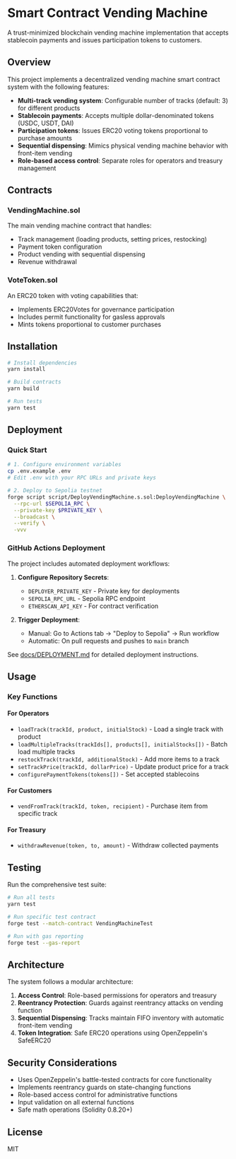 # Smart Contract Vending Machine

A trust-minimized blockchain vending machine implementation that accepts stablecoin payments and issues participation tokens to customers.

## Overview

This project implements a decentralized vending machine smart contract system with the following features:

- **Multi-track vending system**: Configurable number of tracks (default: 3) for different products
- **Stablecoin payments**: Accepts multiple dollar-denominated tokens (USDC, USDT, DAI)
- **Participation tokens**: Issues ERC20 voting tokens proportional to purchase amounts
- **Sequential dispensing**: Mimics physical vending machine behavior with front-item vending
- **Role-based access control**: Separate roles for operators and treasury management

## Contracts

### VendingMachine.sol
The main vending machine contract that handles:
- Track management (loading products, setting prices, restocking)
- Payment token configuration
- Product vending with sequential dispensing
- Revenue withdrawal

### VoteToken.sol
An ERC20 token with voting capabilities that:
- Implements ERC20Votes for governance participation
- Includes permit functionality for gasless approvals
- Mints tokens proportional to customer purchases

## Installation

```bash
# Install dependencies
yarn install

# Build contracts
yarn build

# Run tests
yarn test
```

## Deployment

### Quick Start

```bash
# 1. Configure environment variables
cp .env.example .env
# Edit .env with your RPC URLs and private keys

# 2. Deploy to Sepolia testnet
forge script script/DeployVendingMachine.s.sol:DeployVendingMachine \
  --rpc-url $SEPOLIA_RPC \
  --private-key $PRIVATE_KEY \
  --broadcast \
  --verify \
  -vvv
```

### GitHub Actions Deployment

The project includes automated deployment workflows:

1. **Configure Repository Secrets**:
   - `DEPLOYER_PRIVATE_KEY` - Private key for deployments
   - `SEPOLIA_RPC_URL` - Sepolia RPC endpoint
   - `ETHERSCAN_API_KEY` - For contract verification

2. **Trigger Deployment**:
   - Manual: Go to Actions tab → "Deploy to Sepolia" → Run workflow
   - Automatic: On pull requests and pushes to `main` branch

See [docs/DEPLOYMENT.md](docs/DEPLOYMENT.md) for detailed deployment instructions.

## Usage

### Key Functions

#### For Operators

- `loadTrack(trackId, product, initialStock)` - Load a single track with product
- `loadMultipleTracks(trackIds[], products[], initialStocks[])` - Batch load multiple tracks
- `restockTrack(trackId, additionalStock)` - Add more items to a track
- `setTrackPrice(trackId, dollarPrice)` - Update product price for a track
- `configurePaymentTokens(tokens[])` - Set accepted stablecoins

#### For Customers

- `vendFromTrack(trackId, token, recipient)` - Purchase item from specific track

#### For Treasury

- `withdrawRevenue(token, to, amount)` - Withdraw collected payments

## Testing

Run the comprehensive test suite:

```bash
# Run all tests
yarn test

# Run specific test contract
forge test --match-contract VendingMachineTest

# Run with gas reporting
forge test --gas-report
```

## Architecture

The system follows a modular architecture:

1. **Access Control**: Role-based permissions for operators and treasury
2. **Reentrancy Protection**: Guards against reentrancy attacks on vending function
3. **Sequential Dispensing**: Tracks maintain FIFO inventory with automatic front-item vending
4. **Token Integration**: Safe ERC20 operations using OpenZeppelin's SafeERC20

## Security Considerations

- Uses OpenZeppelin's battle-tested contracts for core functionality
- Implements reentrancy guards on state-changing functions
- Role-based access control for administrative functions
- Input validation on all external functions
- Safe math operations (Solidity 0.8.20+)

## License

MIT
